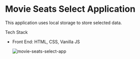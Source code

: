 # Movie Seats Select Application

This application uses local storage to store selected data.

Tech Stack
* Front End: HTML, CSS, Vanilla JS

  <p><img alt="movie-seats-select-app" src="https://media.giphy.com/media/TYqTGL4DNw1ksLcmCA/giphy.gif"></p>


